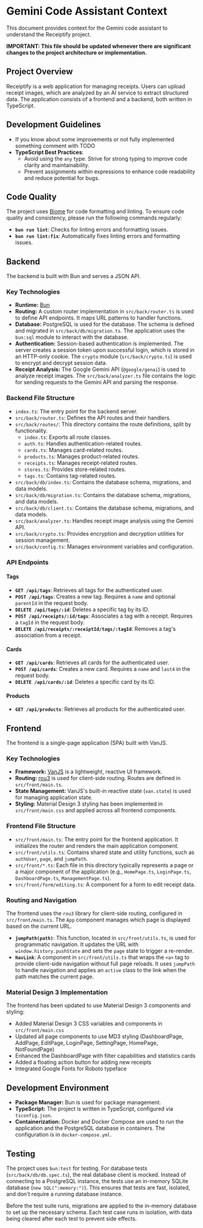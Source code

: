 # Gemini Code Assistant Context

This document provides context for the Gemini code assistant to understand the Receiptify project.

**IMPORTANT: This file should be updated whenever there are significant changes to the project architecture or implementation.**

## Project Overview

Receiptify is a web application for managing receipts. Users can upload receipt images, which are analyzed by an AI service to extract structured data. The application consists of a frontend and a backend, both written in TypeScript.

## Development Guidelines

- If you know about some improvements or not fully implemented something comment with TODO
- **TypeScript Best Practices**:
  - Avoid using the `any` type. Strive for strong typing to improve code clarity and maintainability.
  - Prevent assignments within expressions to enhance code readability and reduce potential for bugs.

## Code Quality

The project uses [Biome](https://biomejs.dev/) for code formatting and linting. To ensure code quality and consistency, please run the following commands regularly:

*   **`bun run lint`**: Checks for linting errors and formatting issues.
*   **`bun run lint:fix`**: Automatically fixes linting errors and formatting issues.

## Backend

The backend is built with Bun and serves a JSON API.

### Key Technologies

*   **Runtime:** [Bun](https://bun.sh/)
*   **Routing:** A custom router implementation in `src/back/router.ts` is used to define API endpoints. It maps URL patterns to handler functions.
*   **Database:** PostgreSQL is used for the database. The schema is defined and migrated in `src/back/db/migration.ts`. The application uses the `bun:sql` module to interact with the database.
*   **Authentication:** Session-based authentication is implemented. The server creates a session token upon successful login, which is stored in an HTTP-only cookie. The `crypto` module (`src/back/crypto.ts`) is used to encrypt and decrypt session data.
*   **Receipt Analysis:** The Google Gemini API (`@google/genai`) is used to analyze receipt images. The `src/back/analyzer.ts` file contains the logic for sending requests to the Gemini API and parsing the response.

### Backend File Structure

*   `index.ts`: The entry point for the backend server.
*   `src/back/router.ts`: Defines the API routes and their handlers.
*   `src/back/routes/`: This directory contains the route definitions, split by functionality.
    *   `index.ts`: Exports all route classes.
    *   `auth.ts`: Handles authentication-related routes.
    *   `cards.ts`: Manages card-related routes.
    *   `products.ts`: Manages product-related routes.
    *   `receipts.ts`: Manages receipt-related routes.
    *   `stores.ts`: Provides store-related routes.
    *   `tags.ts`: Contains tag-related routes.
*   `src/back/db/index.ts`: Contains the database schema, migrations, and data models.
*   `src/back/db/migration.ts`: Contains the database schema, migrations, and data models.
*   `src/back/db/client.ts`: Contains the database schema, migrations, and data models.
*   `src/back/analyzer.ts`: Handles receipt image analysis using the Gemini API.
*   `src/back/crypto.ts`: Provides encryption and decryption utilities for session management.
*   `src/back/config.ts`: Manages environment variables and configuration.

### API Endpoints

#### Tags
*   **`GET /api/tags`**: Retrieves all tags for the authenticated user.
*   **`POST /api/tags`**: Creates a new tag. Requires a `name` and optional `parentId` in the request body.
*   **`DELETE /api/tags/:id`**: Deletes a specific tag by its ID.
*   **`POST /api/receipts/:id/tags`**: Associates a tag with a receipt. Requires a `tagId` in the request body.
*   **`DELETE /api/receipts/:receiptId/tags/:tagId`**: Removes a tag's association from a receipt.

#### Cards
*   **`GET /api/cards`**: Retrieves all cards for the authenticated user.
*   **`POST /api/cards`**: Creates a new card. Requires a `name` and `last4` in the request body.
*   **`DELETE /api/cards/:id`**: Deletes a specific card by its ID.

#### Products
*   **`GET /api/products`**: Retrieves all products for the authenticated user.


## Frontend

The frontend is a single-page application (SPA) built with VanJS.

### Key Technologies

*   **Framework:** [VanJS](https://vanjs.org/) is a lightweight, reactive UI framework.
*   **Routing:** [rou3](https://github.com/lume/rou3) is used for client-side routing. Routes are defined in `src/front/main.ts`.
*   **State Management:** VanJS's built-in reactive state (`van.state`) is used for managing application state.
*   **Styling:** Material Design 3 styling has been implemented in `src/front/main.css` and applied across all frontend components.

### Frontend File Structure

*   `src/front/main.ts`: The entry point for the frontend application. It initializes the router and renders the main application component.
*   `src/front/utils.ts`: Contains shared state and utility functions, such as `authUser`, `page`, and `jumpPath`.
*   `src/front/*.ts`: Each file in this directory typically represents a page or a major component of the application (e.g., `HomePage.ts`, `LoginPage.ts`, `DashboardPage.ts`, `ManagementPage.ts`).
*   `src/front/form/editing.ts`: A component for a form to edit receipt data.

### Routing and Navigation

The frontend uses the `rou3` library for client-side routing, configured in `src/front/main.ts`. The `App` component manages which page is displayed based on the current URL.

- **`jumpPath(path)`**: This function, located in `src/front/utils.ts`, is used for programmatic navigation. It updates the URL with `window.history.pushState` and sets the `page` state to trigger a re-render.
- **`NavLink`**: A component in `src/front/utils.ts` that wraps the `<a>` tag to provide client-side navigation without full page reloads. It uses `jumpPath` to handle navigation and applies an `active` class to the link when the path matches the current page.

### Material Design 3 Implementation

The frontend has been updated to use Material Design 3 components and styling:
*   Added Material Design 3 CSS variables and components in `src/front/main.css`
*   Updated all page components to use MD3 styling (DashboardPage, AddPage, EditPage, LoginPage, SettingPage, HomePage, NotFoundPage)
*   Enhanced the DashboardPage with filter capabilities and statistics cards
*   Added a floating action button for adding new receipts
*   Integrated Google Fonts for Roboto typeface

## Development Environment

*   **Package Manager:** Bun is used for package management.
*   **TypeScript:** The project is written in TypeScript, configured via `tsconfig.json`.
*   **Containerization:** Docker and Docker Compose are used to run the application and the PostgreSQL database in containers. The configuration is in `docker-compose.yml`.

## Testing

The project uses `bun:test` for testing. For database tests (`src/back/db/db.spec.ts`), the real database client is mocked. Instead of connecting to a PostgreSQL instance, the tests use an in-memory SQLite database (`new SQL(":memory:")`). This ensures that tests are fast, isolated, and don't require a running database instance.

Before the test suite runs, migrations are applied to the in-memory database to set up the necessary schema. Each test case runs in isolation, with data being cleared after each test to prevent side effects.